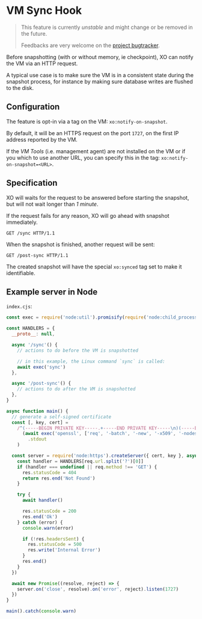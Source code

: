 # VM Sync Hook

> This feature is currently _unstable_ and might change or be removed in the future.
>
> Feedbacks are very welcome on the [project bugtracker](https://github.com/vatesfr/xen-orchestra/issues).

Before snapshotting (with or without memory, ie checkpoint), XO can notify the VM via an HTTP request.

A typical use case is to make sure the VM is in a consistent state during the snapshot process, for instance by making sure database writes are flushed to the disk.

## Configuration

The feature is opt-in via a tag on the VM: `xo:notify-on-snapshot`.

By default, it will be an HTTPS request on the port `1727`, on the first IP address reported by the VM.

If the _VM Tools_ (i.e. management agent) are not installed on the VM or if you which to use another URL, you can specify this in the tag: `xo:notify-on-snapshot=<URL>`.

## Specification

XO will waits for the request to be answered before starting the snapshot, but will not wait longer than _1 minute_.

If the request fails for any reason, XO will go ahead with snapshot immediately.

```http
GET /sync HTTP/1.1
```

When the snapshot is finished, another request will be sent:

```http
GET /post-sync HTTP/1.1
```

The created snapshot will have the special `xo:synced` tag set to make it identifiable.

## Example server in Node

`index.cjs`:

```js
const exec = require('node:util').promisify(require('node:child_process').execFile)

const HANDLERS = {
  __proto__: null,

  async '/sync'() {
    // actions to do before the VM is snapshotted

    // in this example, the Linux command `sync` is called:
    await exec('sync')
  },

  async '/post-sync'() {
    // actions to do after the VM is snapshotted
  },
}

async function main() {
  // generate a self-signed certificate
  const [, key, cert] =
    /^(-----BEGIN PRIVATE KEY-----.+-----END PRIVATE KEY-----\n)(-----BEGIN CERTIFICATE-----.+-----END CERTIFICATE-----\n)$/s.exec(
      (await exec('openssl', ['req', '-batch', '-new', '-x509', '-nodes', '-newkey', 'rsa:2048', '-keyout', '-']))
        .stdout
    )

  const server = require('node:https').createServer({ cert, key }, async function onRequest(req, res) {
    const handler = HANDLERS[req.url.split('?')[0]]
    if (handler === undefined || req.method !== 'GET') {
      res.statusCode = 404
      return res.end('Not Found')
    }

    try {
      await handler()

      res.statusCode = 200
      res.end('Ok')
    } catch (error) {
      console.warn(error)

      if (!res.headersSent) {
        res.statusCode = 500
        res.write('Internal Error')
      }
      res.end()
    }
  })

  await new Promise((resolve, reject) => {
    server.on('close', resolve).on('error', reject).listen(1727)
  })
}

main().catch(console.warn)
```
